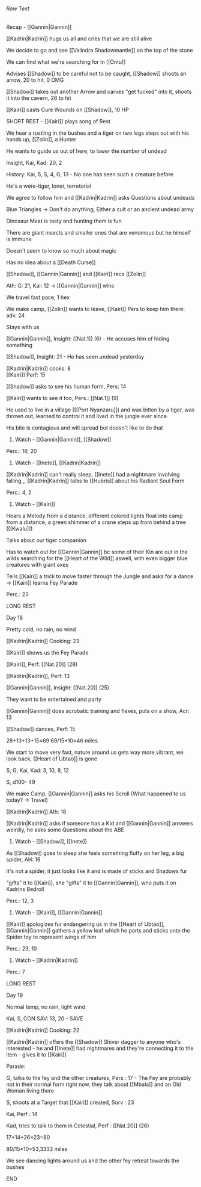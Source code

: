 ###### Raw Text



Recap - [[Gannin|Gannin]]

[[Kadrin|Kadrin]] hugs us all and cries that we are still alive

We decide to go and see [[Valindra Shadowmantle]] on the top of the stone

We can find what we're searching for in [[Omu]]

Advises [[Shadow]] to be careful not to be caught, [[Shadow]] shoots an arrow, 20 to hit, 0 DMG

[[Shadow]] takes out another Arrow and carves "get fucked" into it, shoots it into the cavern, 26 to hit

[[Kairi]] casts Cure Wounds on [[Shadow]], 10 HP

SHORT REST - [[Kairi]] plays song of Rest

We hear a rustling in the bushes and a tiger on two legs steps out with his hands up, [[Zolin]], a Hunter

He wants to guide us out of here, to lower the number of undead

Insight, Kai, Kad: 20, 2

History: Kai, 5, S, 4, G, 13 - No one has seen such a creature before

He's a were-tiger, loner, terretorial

We agree to follow him and [[Kadrin|Kadrin]] asks Questions about undeads

Blue Triangles -> Don't do anything, Either a cult or an ancient undead army

Dinosaur Meat is tasty and hunting them is fun

There are giant insects and smaller ones that are venomous but he himself is immune

Doesn't seem to know so much about magic

Has no idea about a [[Death Curse]]

[[Shadow]], [[Gannin|Gannin]] and [[Kairi]] race [[Zolin]]

Ath: G: 21, Kai: 12 -> [[Gannin|Gannin]] wins

We travel fast pace, 1 hex

We make camp, [[Zolin]] wants to leave, [[Kairi]] Pers to keep him there: adv. 24

Stays with us

[[Gannin|Gannin]], Insight: [[Nat.1]] (6) - He accuses him of hiding something

[[Shadow]], Insight: 21 - He has seen undead yesterday

[[Kadrin|Kadrin]] cooks: 8  
[[Kairi]] Perf: 15

[[Shadow]] asks to see his human form, Pers: 14

[[Kairi]] wants to see it too, Pers.: [[Nat.1]] (9)

He used to live in a village ([[Port Nyanzaru]]) and was bitten by a tiger, was thrown out, learned to control it and lived in the jungle ever since

His bite is contagious and will spread but doesn't like to do that

1.  Watch - [[Gannin|Gannin]], [[Shadow]]

Perc.: 18, 20

1.  Watch - [[Inete]], [[Kadrin|Kadrin]]

[[Kadrin|Kadrin]] can't really sleep, [[Inete]] had a nightmare involving falling,,, [[Kadrin|Kadrin]] talks to [[Hubris]] about his Radiant Soul Form

Perc.: 4, 2

1.  Watch - [[Kairi]]

Hears a Melody from a distance, different colored lights float into camp from a distance, a green shimmer of a crane steps up from behind a tree ([[Kwalu]])

Talks about our tiger companion

Has to watch out for [[Gannin|Gannin]] bc some of their Kin are out in the wilds searching for the [[Heart of the Wild]] aswell, with even bigger blue creatures with giant axes

Tells [[Kairi]] a trick to move faster through the Jungle and asks for a dance -> [[Kairi]] learns Fey Parade

Perc.: 23

LONG REST

Day 18

Pretty cold, no rain, no wind

[[Kadrin|Kadrin]] Cooking: 23

[[Kairi]] shows us the Fey Parade


[[Kairi]], Perf: [[Nat.20]] (28)

[[Kadrin|Kadrin]], Perf: 13

[[Gannin|Gannin]], Insight: [[Nat.20]] (25)

They want to be entertained and party

[[Gannin|Gannin]] does acrobatic training and flexes, puts on a show, Acr: 13

[[Shadow]] dances, Perf: 15

28+13+13+15=69 69/15*10=46 miles

We start to move very fast, nature around us gets way more vibrant, we look back, [[Heart of Ubtao]] is gone

S, G, Kai, Kad: 3, 10, 9, 12

S, d100- 49

We make Camp, [[Gannin|Gannin]] asks his Scroll (What happened to us today? -> Travel)

[[Kadrin|Kadrin]] Ath: 18

[[Kadrin|Kadrin]] asks if someone has a Kid and [[Gannin|Gannin]] answers weirdly, he asks some Questions about the ABE

1.  Watch - [[Shadow]], [[Inete]]

As [[Shadow]] goes to sleep she feels something fluffy on her leg, a big spider, AH: 16

It's not a spider, it just looks like it and is made of sticks and Shadows fur

"gifts" it to [[Kairi]], she "gifts" it to [[Gannin|Gannin]], who puts it on Kadrins Bedroll

Perc.: 12, 3

1.  Watch - [[Kairi]], [[Gannin|Gannin]]

[[Kairi]] apologizes fur endangering us in the [[Heart of Ubtao]], [[Gannin|Gannin]] gathers a yellow leaf which he parts and sticks onto the Spider toy to represent wings of him

Perc.: 23, 10

1.  Watch - [[Kadrin|Kadrin]]

Perc.: 7

LONG REST

Day 19

Normal temp, no rain, light wind

Kai, S, CON SAV: 13, 20 - SAVE

[[Kadrin|Kadrin]] Cooking: 22

[[Kadrin|Kadrin]] offers the [[Shadow]] Shiver dagger to anyone who's interested - he and [[Inete]] had nightmares and they're connecting it to the item - gives it to [[Kairi]]

Parade:

G, talks to the fey and the other creatures, Pers : 17 - The Fey are probably not in their normal form right now, they talk about [[Mbala]] and an Old Woman living there

S, shoots at a Target that [[Kairi]] created, Surv : 23

Kai, Perf : 14

Kad, tries to talk to them in Celestial, Perf : [[Nat.20]] (26)

17+14+26+23=80

80/15*10=53,3333 miles

We see dancing lights around us and the other fey retreat towards the bushes

END
